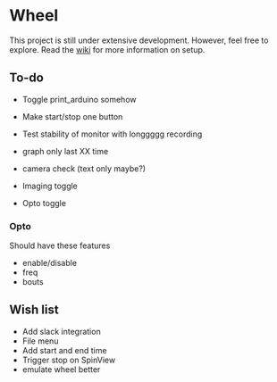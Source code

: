 # Wheel
This project is still under extensive development. However, feel free to explore. Read the [wiki](https://github.com/rlung/wheel/wiki) for more information on setup.

## To-do

- Toggle print_arduino somehow
- Make start/stop one button
- Test stability of monitor with longgggg recording
- graph only last XX time
- camera check (text only maybe?)

- Imaging toggle
- Opto toggle

### Opto
Should have these features

- enable/disable
- freq
- bouts

## Wish list

- Add slack integration
- File menu
- Add start and end time
- Trigger stop on SpinView
- emulate wheel better
